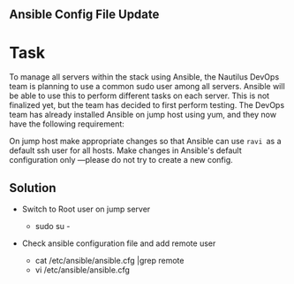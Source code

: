 ## Ansible Config File Update


# Task
To manage all servers within the stack using Ansible, the Nautilus DevOps team is planning to use a common sudo user among all servers. Ansible will be able to use this to perform different tasks on each server. This is not finalized yet, but the team has decided to first perform testing. The DevOps team has already installed Ansible on jump host using yum, and they now have the following requirement:

On jump host make appropriate changes so that Ansible can use `ravi `as a default ssh user for all hosts. Make changes in Ansible's default configuration only —please do not try to create a new config.


## Solution
* Switch to Root user on jump server
    - sudo su -

* Check ansible configuration file and add remote user
    - cat /etc/ansible/ansible.cfg |grep remote
    - vi  /etc/ansible/ansible.cfg